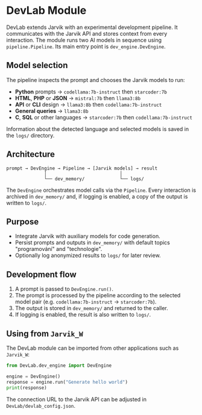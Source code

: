 # DevLab Module

DevLab extends Jarvik with an experimental development pipeline. It
communicates with the Jarvik API and stores context from every
interaction. The module runs two AI models in sequence using
`pipeline.Pipeline`. Its main entry point is `dev_engine.DevEngine`.

## Model selection

The pipeline inspects the prompt and chooses the Jarvik models to run:

* **Python** prompts → `codellama:7b-instruct` then `starcoder:7b`
* **HTML**, **PHP** or **JSON** → `mistral:7b` then `llama3:8b`
* **API** or **CLI** design → `llama3:8b` then `codellama:7b-instruct`
* **General queries** → `llama3:8b`
* **C**, **SQL** or other languages → `starcoder:7b` then `codellama:7b-instruct`

Information about the detected language and selected models is saved in
the `logs/` directory.

## Architecture

```
prompt → DevEngine → Pipeline → [Jarvik models] → result
              │                           │
              └── dev_memory/             └── logs/
```

The `DevEngine` orchestrates model calls via the `Pipeline`. Every
interaction is archived in `dev_memory/` and, if logging is enabled, a
copy of the output is written to `logs/`.

## Purpose

* Integrate Jarvik with auxiliary models for code generation.
* Persist prompts and outputs in `dev_memory/` with default topics
  "programování" and "technologie".
* Optionally log anonymized results to `logs/` for later review.

## Development flow

1. A prompt is passed to `DevEngine.run()`.
2. The prompt is processed by the pipeline according to the selected
   model pair (e.g. `codellama:7b-instruct` -> `starcoder:7b`).
3. The output is stored in `dev_memory/` and returned to the caller.
4. If logging is enabled, the result is also written to `logs/`.

## Using from `Jarvik_W`

The DevLab module can be imported from other applications such as
`Jarvik_W`:

```python
from DevLab.dev_engine import DevEngine

engine = DevEngine()
response = engine.run("Generate hello world")
print(response)
```

The connection URL to the Jarvik API can be adjusted in
`DevLab/devlab_config.json`.
